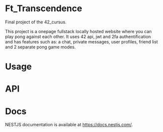 # Ft_Transcendence
Final project of the 42_cursus. 

This project is a onepage fullstack locally hosted website where you can play pong against each other. It uses 42 api, jwt and 2fa authentification and has features such as: a chat, private messages, user profiles, friend list and 2 separate pong game modes.

# Usage
<!-- TO DO: add more details here on how to build and run the project -->

# API
<!-- TO DO: add all pages we developed -->


# Docs
NESTJS documentation is available at https://docs.nestjs.com/.
<!-- TO DO: add all pages we developed -->
